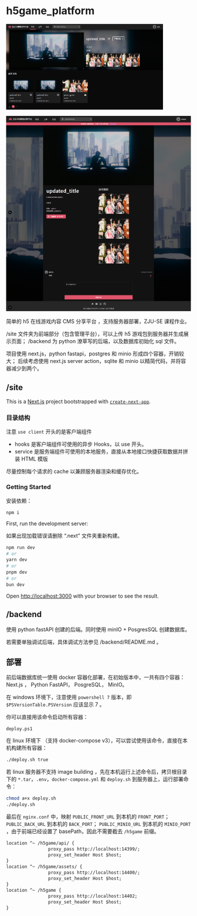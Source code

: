 # h5game_platform

![Alt text](assets/image.png)

![Alt text](assets/image-1.png)

简单的 h5 在线游戏内容 CMS 分享平台 ，支持服务器部署，ZJU-SE 课程作业。

/site 文件夹为前端部分（包含管理平台），可以上传 h5 游戏包到服务器并生成展示页面；
/backend 为 python 潦草写的后端，以及数据库初始化 sql 文件。

项目使用 next.js，python fastapi，postgres 和 minio 形成四个容器，开销较大；
后续考虑使用 next.js server action，sqlite 和 minio 以精简代码，并将容器减少到两个。

## /site

This is a [Next.js](https://nextjs.org) project bootstrapped with [`create-next-app`](https://nextjs.org/docs/app/api-reference/cli/create-next-app).

### 目录结构

注意 `use client` 开头的是客户端组件

- hooks 是客户端组件可使用的异步 Hooks，以 use 开头。
- service 是服务端组件可使用的本地服务，直接从本地接口快捷获取数据并拼装 HTML 模版

尽量控制每个请求的 cache 以兼顾服务器渲染和缓存优化。

### Getting Started

安装依赖：

```
npm i
```

First, run the development server:

如果出现加载错误请删除 “.next” 文件夹重新构建。

```bash
npm run dev
# or
yarn dev
# or
pnpm dev
# or
bun dev
```

Open [http://localhost:3000](http://localhost:3000) with your browser to see the result.



## /backend

使用 python fastAPI 创建的后端。同时使用 minIO + PosgresSQL 创建数据库。

若需要单独调试后端，具体调试方法参见 /backend/README.md 。



## 部署

前后端数据库统一使用 docker 容器化部署，在初始版本中，一共有四个容器： Next.js ， Python FastAPI， PosgreSQL， MinIO。

在 windows 环境下，注意使用 `powershell 7` 版本，即 `$PSVersionTable.PSVersion` 应该显示 7 。

你可以直接用该命令启动所有容器：

```shell
deploy.ps1
```

在 linux 环境下 （支持 docker-compose v3），可以尝试使用该命令，直接在本机构建所有容器：

```bash
./deploy.sh true
```

若 linux 服务器不支持 image building ，先在本机运行上述命令后，拷贝根目录下的 `*.tar`，`.env`，`docker-compose.yml` 和 `deploy.sh` 到服务器上，运行部署命令：

```bash
chmod a+x deploy.sh
./deploy.sh
```

最后在 `nginx.conf` 中，映射 `PUBLIC_FRONT_URL` 到本机的 `FRONT_PORT`； `PUBLIC_BACK_URL` 到本机的 `BACK_PORT`； `PUBLIC_MINIO_URL` 到本机的 `MINIO_PORT` ，由于前端已经设置了 basePath，因此不需要截去 `/h5game` 前缀。 

```nginx
location ^~ /h5game/api/ {
                proxy_pass http://localhost:14399/;
                proxy_set_header Host $host;
}
location ^~ /h5game/assets/ {
                proxy_pass http://localhost:14400/;
                proxy_set_header Host $host;
}
location ^~ /h5game {
                proxy_pass http://localhost:14402;
                proxy_set_header Host $host;
}
```